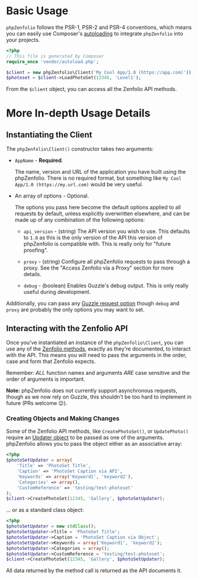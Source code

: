 
# Basic Usage

`phpZenfolio` follows the PSR-1, PSR-2 and PSR-4 conventions, which means you can easily use Composer's [autoloading](https://getcomposer.org/doc/01-basic-usage.md#autoloading) to integrate `phpZenfolio` into your projects.

```php
<?php
// This file is generated by Composer
require_once 'vendor/autoload.php';

$client = new phpZenfolio\Client('My Cool App/1.0 (https://app.com)'));
$photoset = $client->LoadPhotoSet(12345, 'Level1');
```

From the `$client` object, you can access all the Zenfolio API methods.

# More In-depth Usage Details

## Instantiating the Client

The `phpZenfolio\Client()` constructor takes two arguments:

- `AppName` - **Required**.

    The name, version and URL of the application you have built using the phpZenfolio. There is no required format, but something like `My Cool App/1.0 (https://my.url.com)` would be very useful.

- An array of options - Optional.

    The options you pass here become the default options applied to all requests by default, unless explicitly overwritten elsewhere, and can be made up of any combination of the following options:

    - `api_version` - (string) The API version you wish to use. This defaults to `1.8` as this is the only version of the API this version of phpZenfolio is compatible with.  This is really only for "future proofing".

    - `proxy` - (string) Configure all phpZenfolio requests to pass through a proxy. See the "Access Zenfolio via a Proxy" section for more details.

    - `debug` - (boolean) Enables Guzzle's debug output. This is only really useful during development.

Additionally, you can pass any [Guzzle request option](https://docs.guzzlephp.org/en/latest/request-options.html) though `debug` and `proxy` are probably the only options you may want to set.


## Interacting with the Zenfolio API

Once you've instantiated an instance of the `phpZenfolio\Client`, you can use any of the [Zenfolio methods](https://www.zenfolio.com/zf/help/api/ref/methods/), exactly as they're documented, to interact with the API. This means you will need to pass the arguments in the order, case and form that Zenfolio expects.

Remember: *ALL* function names and arguments *ARE* case sensitive and the order of arguments is important.

**Note:** phpZenfolio does not currently support asynchronous requests, though as we now rely on Guzzle, this shouldn't be too hard to implement in future (PRs welcome :wink:).


### Creating Objects and Making Changes

Some of the Zenfolio API methods, like `CreatePhotoSet()`, or `UpdatePhoto()` require an [Updater object](https://www.zenfolio.com/zf/help/api/ref/objects/updaters) to be passed as one of the arguments. phpZenfolio allows you to pass the object either as an associative array:

```php
<?php
$photoSetUpdater = array(
    'Title' => 'PhotoSet Title',
    'Caption' => 'PhotoSet Caption via API',
    'Keywords' => array('Keyword1', 'keyword2'),
    'Categories' => array(),
    'CustomReference' => 'testing/test-photoset'
);
$client->CreatePhotoSet(12345, 'Gallery', $photoSetUpdater);
```

... or as a standard class object:

```php
<?php
$photoSetUpdater = new stdClass();
$photoSetUpdater->Title = 'PhotoSet Title';
$photoSetUpdater->Caption = 'PhotoSet Caption via Object';
$photoSetUpdater->Keywords = array('Keyword1', 'keyword2');
$photoSetUpdater->Categories = array();
$photoSetUpdater->CustomReference = 'testing/test-photoset';
$client->CreatePhotoSet(12345, 'Gallery', $photoSetUpdater);
```

All data returned by the method call is returned as the API documents it.

